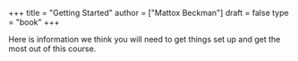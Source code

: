 +++
title = "Getting Started"
author = ["Mattox Beckman"]
draft = false
type = "book"
+++

Here is information we think you will need to get things set up and get the most
out of this course.
